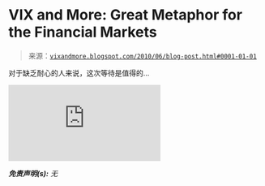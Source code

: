 <!--yml

分类：未分类

日期：2024-05-18 17:07:14

-->

# VIX and More: Great Metaphor for the Financial Markets

> 来源：[`vixandmore.blogspot.com/2010/06/blog-post.html#0001-01-01`](http://vixandmore.blogspot.com/2010/06/blog-post.html#0001-01-01)

对于缺乏耐心的人来说，这次等待是值得的...

<param name="movie" value="http://www.youtube.com/v/GA8z7f7a2Pk&amp;hl=zh_CN&amp;fs=1&amp;"><param name="allowFullScreen" value="true"><param name="allowscriptaccess" value="always"><embed src="http://www.youtube.com/v/GA8z7f7a2Pk&amp;hl=zh_CN&amp;fs=1&amp;" type="application/x-shockwave-flash" allowscriptaccess="always" allowfullscreen="true">

***免责声明(s):*** *无*
